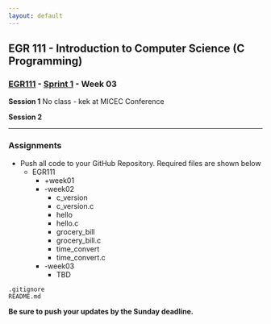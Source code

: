 ```yaml
---
layout: default
---
```


## EGR 111 - Introduction to Computer Science (C Programming)

### [EGR111](../../) - [Sprint 1](../) - Week 03 

**Session 1**
No class - kek at MICEC Conference



**Session 2**

<!-- - Week 02 Review
  - ChatGPT?
  - number systems worksheet

- Review of RPi setup
  - VNC Remote Access
    - new host name (kek used EGR)
    - new password
    - Using Ethernet? Add .local to host name (example EGR.local)
    - Via Network/Wi-Fi? (example EGR)
    - Click save password option for easy access

- C Lanugage
  - GCC compiler is installed by default in RPi OS

- Visual Studio Code
  - Use the following command at a terminal prompt
    - code .
    - the "dot" refers to *this directory*

- [GitHub Account Setup](Git_GitHub.pdf){:target="_blank"} 
  - Work through this procedure with the instructor to set up your Git repository
  - Use this document to review concepts, instructions, and actions.

- Hello.c review from Week 02
  - commit week02 directory with hello and hello.c when complete
    - open integrated VS Code terminal
    - Move to wee02
    - Get hello code
      - wget https://k2controls.github.io/EGR111/sprint1/week02/hello.c
    - add comments as directed
    - commit
    - push
    - verify on GitHub site
- Create week03
  - Get c_version.c
    - wget https://k2controls.github.io/EGR111/sprint1/week02/c_version.c
  - commit and push
  
- [Structure and Style](https://en.wikibooks.org/wiki/C_Programming/Structure_and_style){:target="_blank"}
  - Use the wget instruction below to copy the starter code into the directory.
  -   wget https://k2controls.github.io/EGR111/sprint1/week03/style.c
   -->
<!-- 

- Structure and Style (continued - see Session 1) 

- [Input and Output](https://www.log2base2.com/C/basic/printf-function-in-c.html){:target="_blank"}
  - printf statement
  - escape sequence
  - data types
  - variables
  - scanf
    - **Assigned:** - use the wget instruction below to copy the starter code into the directory. Complete the coding as directed.
      - wget https://k2controls.github.io/EGR111/sprint1/week03/tictactoe_brd.c

- **Assigned**  
  - Use Google or other search to locate either a F->C or C->F temperature conversion program written in C.
  - create a temp_convert.c file in week03 and copy the code that you found.
  - Run the sample code in the IDE. Did it compile and run? Do you see the temp_convert binary?

- Commit and push all to your remote repo.
- Open your GitHub repo in a browser. Confirm you have pushed all required code. See Assignment section below for required files. It is alway okay if you have extra files that represent work completed during that week.
   -->


---

### Assignments

- Push all code to your GitHub Repository. Required files are shown below
  - EGR111
    - +week01
    - -week02
      - c_version
      - c_version.c
      - hello
      - hello.c
      - grocery_bill
      - grocery_bill.c
      - time_convert
      - time_convert.c
    - -week03
      - TBD

<!-- - style
      - style.c
      - tictactoe_brd
      - tictactoe_brd.c
      - temp_convert
      - temp_convert.c 
      -->
    
    .gitignore
    README.md

**Be sure to push your updates by the Sunday deadline.**